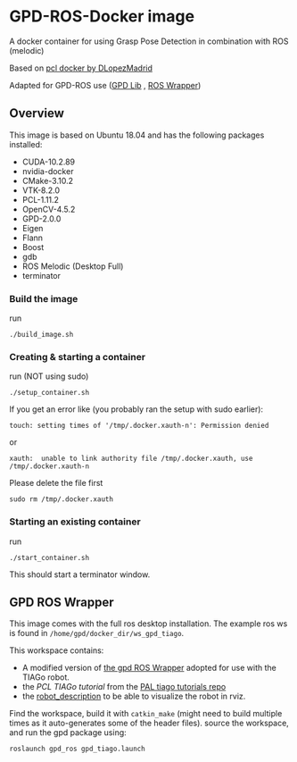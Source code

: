 # GPD-ROS-Docker image
A docker container for using Grasp Pose Detection in combination with ROS (melodic)

Based on [pcl docker by DLopezMadrid](https://github.com/DLopezMadrid/pcl-docker)

Adapted for GPD-ROS use ([GPD Lib](https://github.com/atenpas/gpd) , [ROS Wrapper](https://github.com/atenpas/gpd_ros/))

## Overview
This image is based on Ubuntu 18.04 and has the following packages installed:
- CUDA-10.2.89  
- nvidia-docker  
- CMake-3.10.2  
- VTK-8.2.0  
- PCL-1.11.2  
- OpenCV-4.5.2  
- GPD-2.0.0  
- Eigen  
- Flann  
- Boost  
- gdb  
- ROS Melodic (Desktop Full)  
- terminator  

### Build the image
run  
```
./build_image.sh
```

### Creating & starting a container
run (NOT using sudo)  
```
./setup_container.sh
```

If you get an error like (you probably ran the setup with sudo earlier):  
```
touch: setting times of '/tmp/.docker.xauth-n': Permission denied
```
or   
```
xauth:  unable to link authority file /tmp/.docker.xauth, use /tmp/.docker.xauth-n
```
Please delete the file first  
```
sudo rm /tmp/.docker.xauth 
```

### Starting an existing container
run  
```
./start_container.sh
```

This should start a terminator window.

## GPD ROS Wrapper
This image comes with the full ros desktop installation. The example ros ws is found in `/home/gpd/docker_dir/ws_gpd_tiago`.  

This workspace contains:   
- A modified version of [the gpd ROS Wrapper](https://github.com/atenpas/gpd_ros/) adopted for use with the TIAGo robot.  
- the *PCL TIAGo tutorial* from the [PAL tiago tutorials repo](https://github.com/pal-robotics/tiago_tutorials)  
- the [robot_description](https://github.com/pal-robotics/tiago_robot) to be able to visualize the robot in rviz.  

Find the workspace, build it with `catkin_make` (might need to build multiple times as it auto-generates some of the header files).
source the workspace, and run the gpd package using:  
```
roslaunch gpd_ros gpd_tiago.launch
```